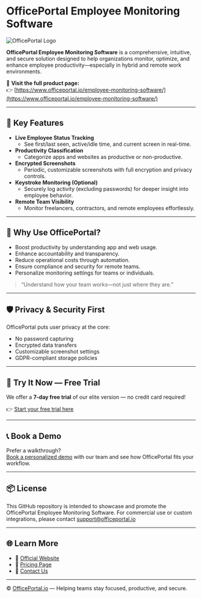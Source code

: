 # OfficePortal Employee Monitoring Software

![OfficePortal Logo](https://www.officeportal.io/wp-content/uploads/2022/09/OP-Logo-White.png)

**OfficePortal Employee Monitoring Software** is a comprehensive, intuitive, and secure solution designed to help organizations monitor, optimize, and enhance employee productivity—especially in hybrid and remote work environments.

🔗 **Visit the full product page:**  
👉 [https://www.officeportal.io/employee-monitoring-software/](https://www.officeportal.io/employee-monitoring-software/)

---

## 🚀 Key Features

- **Live Employee Status Tracking**
  - See first/last seen, active/idle time, and current screen in real-time.
- **Productivity Classification**
  - Categorize apps and websites as productive or non-productive.
- **Encrypted Screenshots**
  - Periodic, customizable screenshots with full encryption and privacy controls.
- **Keystroke Monitoring (Optional)**
  - Securely log activity (excluding passwords) for deeper insight into employee behavior.
- **Remote Team Visibility**
  - Monitor freelancers, contractors, and remote employees effortlessly.

---

## 🎯 Why Use OfficePortal?

- Boost productivity by understanding app and web usage.
- Enhance accountability and transparency.
- Reduce operational costs through automation.
- Ensure compliance and security for remote teams.
- Personalize monitoring settings for teams or individuals.

> “Understand how your team works—not just where they are.”

---

## 🛡️ Privacy & Security First

OfficePortal puts user privacy at the core:
- No password capturing
- Encrypted data transfers
- Customizable screenshot settings
- GDPR-compliant storage policies

---

## 🧪 Try It Now — Free Trial

We offer a **7-day free trial** of our elite version — no credit card required!

👉 [Start your free trial here](https://www.officeportal.io/setup-free-account/)

---

## 📞 Book a Demo

Prefer a walkthrough?  
[Book a personalized demo](https://www.officeportal.io/contact-us/) with our team and see how OfficePortal fits your workflow.

---

## 📦 License

This GitHub repository is intended to showcase and promote the OfficePortal Employee Monitoring Software. For commercial use or custom integrations, please contact [support@officeportal.io](mailto:support@officeportal.io)

---

## 🌐 Learn More

- 🔗 [Official Website](https://www.officeportal.io)
- 📄 [Pricing Page](https://www.officeportal.io/pricing)
- 📧 [Contact Us](https://www.officeportal.io/contact-us/)

---

© [OfficePortal.io](https://www.officeportal.io) — Helping teams stay focused, productive, and secure.
